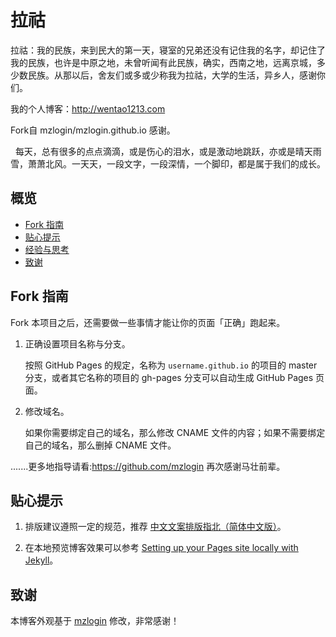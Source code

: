 # 拉祜

拉祜：我的民族，来到民大的第一天，寝室的兄弟还没有记住我的名字，却记住了我的民族，也许是中原之地，未曾听闻有此民族，确实，西南之地，远离京城，多少数民族。从那以后，舍友们或多或少称我为拉祜，大学的生活，异乡人，感谢你们。

我的个人博客：http://wentao1213.com

Fork自 mzlogin/mzlogin.github.io 感谢。

   每天，总有很多的点点滴滴，或是伤心的泪水，或是激动地跳跃，亦或是晴天雨雪，萧萧北风。一天天，一段文字，一段深情，一个脚印，都是属于我们的成长。

## 概览

<!-- vim-markdown-toc GFM -->
* [Fork 指南](#fork-指南)
* [贴心提示](#贴心提示)
* [经验与思考](#经验与思考)
* [致谢](#致谢)

<!-- vim-markdown-toc -->

## Fork 指南

Fork 本项目之后，还需要做一些事情才能让你的页面「正确」跑起来。

1. 正确设置项目名称与分支。

   按照 GitHub Pages 的规定，名称为 `username.github.io` 的项目的 master 分支，或者其它名称的项目的 gh-pages 分支可以自动生成 GitHub Pages 页面。

2. 修改域名。

   如果你需要绑定自己的域名，那么修改 CNAME 文件的内容；如果不需要绑定自己的域名，那么删掉 CNAME 文件。

.......更多地指导请看:https://github.com/mzlogin
再次感谢马壮前辈。

## 贴心提示

1. 排版建议遵照一定的规范，推荐 [中文文案排版指北（简体中文版）][1]。

2. 在本地预览博客效果可以参考 [Setting up your Pages site locally with Jekyll][2]。

## 致谢

本博客外观基于 [mzlogin](https://github.com/mzlogin) 修改，非常感谢！

[1]: https://github.com/mzlogin/chinese-copywriting-guidelines
[2]: https://help.github.com/articles/setting-up-your-pages-site-locally-with-jekyll/
[3]: https://github.com/mzlogin/mzlogin.github.io/issues/2
